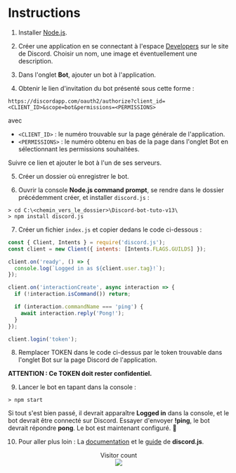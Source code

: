 # Instructions

1. Installer [Node.js](https://nodejs.org/en/).

2. Créer une application en se connectant à l'espace [Developers](https://discordapp.com/developers/applications/) sur le site de Discord. Choisir un nom, une image et éventuellement une description.

3. Dans l'onglet **Bot**, ajouter un bot à l'application.

4. Obtenir le lien d'invitation du bot présenté sous cette forme :

`https://discordapp.com/oauth2/authorize?client_id=<CLIENT_ID>&scope=bot&permissions=<PERMISSIONS>`

avec

* `<CLIENT_ID>` : le numéro trouvable sur la page générale de l'application.
* `<PERMISSIONS>` : le numéro obtenu en bas de la page dans l'onglet Bot en sélectionnant les permissions souhaitées.

Suivre ce lien et ajouter le bot à l'un de ses serveurs.

5. Créer un dossier où enregistrer le bot.

6. Ouvrir la console **Node.js command prompt**, se rendre dans le dossier précédemment créer, et installer `discord.js` :
```
> cd C:\<chemin_vers_le_dossier>\Discord-bot-tuto-v13\
> npm install discord.js
```

7. Créer un fichier `index.js` et copier dedans le code ci-dessous :
```js
const { Client, Intents } = require('discord.js');
const client = new Client({ intents: [Intents.FLAGS.GUILDS] });

client.on('ready', () => {
  console.log(`Logged in as ${client.user.tag}!`);
});

client.on('interactionCreate', async interaction => {
  if (!interaction.isCommand()) return;

  if (interaction.commandName === 'ping') {
    await interaction.reply('Pong!');
  }
});

client.login('token');
```

8. Remplacer TOKEN dans le code ci-dessus par le token trouvable dans l'onglet Bot sur la page Discord de l'application.

**ATTENTION : Ce TOKEN doit rester confidentiel.**

9. Lancer le bot en tapant dans la console :
```
> npm start
```
Si tout s'est bien passé, il devrait apparaître **Logged in** dans la console, et le bot devrait être connecté sur Discord. Essayer d'envoyer **!ping**, le bot devrait répondre **pong**. Le bot est maintenant configuré. 👏

10. Pour aller plus loin : La [documentation](https://discord.js.org/#/docs/main/stable/general/welcome) et le [guide](https://discordjs.guide/) de **discord.js**.

<p align="center"> 
  Visitor count<br>
  <img src="https://profile-counter.glitch.me/Discord-bot-tuto-v13/count.svg" />
</p>
